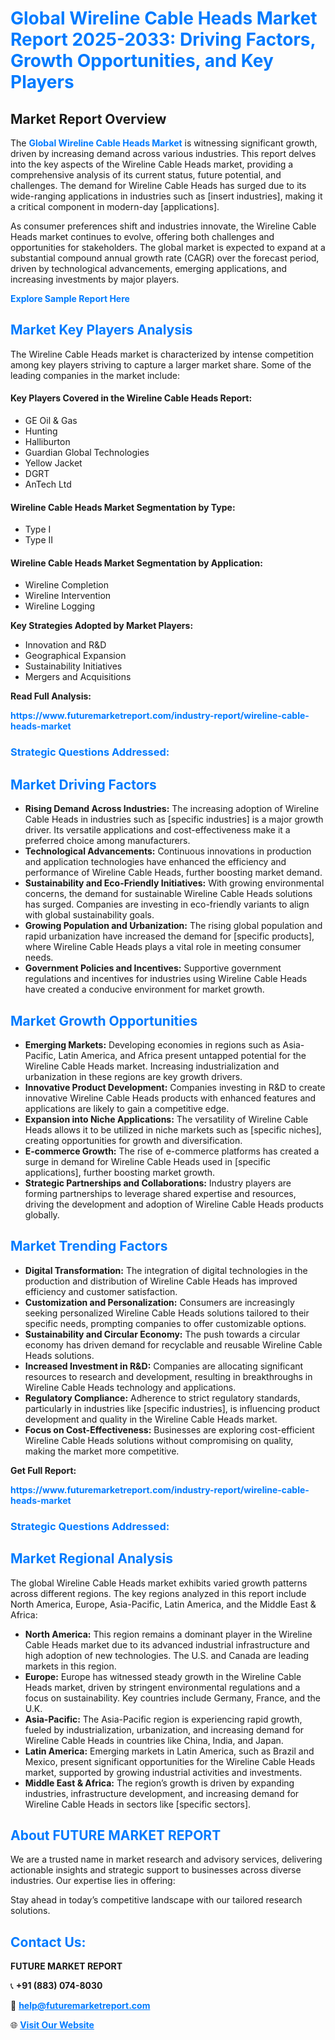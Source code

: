 <h1 style="color: #007BFF;">Global Wireline Cable Heads Market Report 2025-2033: Driving Factors, Growth Opportunities, and Key Players</h1>

<section id="overview">
<h2>Market Report Overview</h2>
<p>The <a href="https://www.futuremarketreport.com/industry-report/wireline-cable-heads-market" style="color: #007BFF; text-decoration: none;"><strong>Global Wireline Cable Heads Market</strong></a> is witnessing significant growth, driven by increasing demand across various industries. This report delves into the key aspects of the Wireline Cable Heads market, providing a comprehensive analysis of its current status, future potential, and challenges. The demand for Wireline Cable Heads has surged due to its wide-ranging applications in industries such as [insert industries], making it a critical component in modern-day [applications].</p>
<p>As consumer preferences shift and industries innovate, the Wireline Cable Heads market continues to evolve, offering both challenges and opportunities for stakeholders. The global market is expected to expand at a substantial compound annual growth rate (CAGR) over the forecast period, driven by technological advancements, emerging applications, and increasing investments by major players.</p>
</section>

<section id="overview">
<p><a href="https://www.futuremarketreport.com/request-sample/reportId=86838" style="color: #007BFF; text-decoration: none;"><strong>Explore Sample Report Here</strong></a></p>
</section>

<section id="key-players">
<h2 style="color: #007BFF;">Market Key Players Analysis</h2>
<p>The Wireline Cable Heads market is characterized by intense competition among key players striving to capture a larger market share. Some of the leading companies in the market include:</p>
<h4>Key Players Covered in the Wireline Cable Heads Report:</h4>
<ul><li>GE Oil &amp; Gas</li><li>Hunting</li><li>Halliburton</li><li>Guardian Global Technologies</li><li>Yellow Jacket</li><li>DGRT</li><li>AnTech Ltd</li></ul>
<h4>Wireline Cable Heads Market Segmentation by Type:</h4>
<ul><li>Type I</li><li>Type II</li></ul>

<h4>Wireline Cable Heads Market Segmentation by Application:</h4>
<ul><li>Wireline Completion</li><li>Wireline Intervention</li><li>Wireline Logging</li></ul>
<p><strong>Key Strategies Adopted by Market Players:</strong></p>
<ul>
<li>Innovation and R&D</li>
<li>Geographical Expansion</li>
<li>Sustainability Initiatives</li>
<li>Mergers and Acquisitions</li>
</ul>
</section>

<section>
<p><strong>Read Full Analysis: </strong></p><a href="https://www.futuremarketreport.com/industry-report/wireline-cable-heads-market" style="color: #007BFF; text-decoration: none;"><strong>https://www.futuremarketreport.com/industry-report/wireline-cable-heads-market</strong></a>
<h3 style="color: #007BFF;">Strategic Questions Addressed:</h3>
</section>

<section id="driving-factors">
<h2 style="color: #007BFF;">Market Driving Factors</h2>
<ul>
<li><strong>Rising Demand Across Industries:</strong> The increasing adoption of Wireline Cable Heads in industries such as [specific industries] is a major growth driver. Its versatile applications and cost-effectiveness make it a preferred choice among manufacturers.</li>
<li><strong>Technological Advancements:</strong> Continuous innovations in production and application technologies have enhanced the efficiency and performance of Wireline Cable Heads, further boosting market demand.</li>
<li><strong>Sustainability and Eco-Friendly Initiatives:</strong> With growing environmental concerns, the demand for sustainable Wireline Cable Heads solutions has surged. Companies are investing in eco-friendly variants to align with global sustainability goals.</li>
<li><strong>Growing Population and Urbanization:</strong> The rising global population and rapid urbanization have increased the demand for [specific products], where Wireline Cable Heads plays a vital role in meeting consumer needs.</li>
<li><strong>Government Policies and Incentives:</strong> Supportive government regulations and incentives for industries using Wireline Cable Heads have created a conducive environment for market growth.</li>
</ul>
</section>

<section id="growth-opportunities">
<h2 style="color: #007BFF;">Market Growth Opportunities</h2>
<ul>
<li><strong>Emerging Markets:</strong> Developing economies in regions such as Asia-Pacific, Latin America, and Africa present untapped potential for the Wireline Cable Heads market. Increasing industrialization and urbanization in these regions are key growth drivers.</li>
<li><strong>Innovative Product Development:</strong> Companies investing in R&D to create innovative Wireline Cable Heads products with enhanced features and applications are likely to gain a competitive edge.</li>
<li><strong>Expansion into Niche Applications:</strong> The versatility of Wireline Cable Heads allows it to be utilized in niche markets such as [specific niches], creating opportunities for growth and diversification.</li>
<li><strong>E-commerce Growth:</strong> The rise of e-commerce platforms has created a surge in demand for Wireline Cable Heads used in [specific applications], further boosting market growth.</li>
<li><strong>Strategic Partnerships and Collaborations:</strong> Industry players are forming partnerships to leverage shared expertise and resources, driving the development and adoption of Wireline Cable Heads products globally.</li>
</ul>
</section>

<section id="trending-factors">
<h2 style="color: #007BFF;">Market Trending Factors</h2>
<ul>
<li><strong>Digital Transformation:</strong> The integration of digital technologies in the production and distribution of Wireline Cable Heads has improved efficiency and customer satisfaction.</li>
<li><strong>Customization and Personalization:</strong> Consumers are increasingly seeking personalized Wireline Cable Heads solutions tailored to their specific needs, prompting companies to offer customizable options.</li>
<li><strong>Sustainability and Circular Economy:</strong> The push towards a circular economy has driven demand for recyclable and reusable Wireline Cable Heads solutions.</li>
<li><strong>Increased Investment in R&D:</strong> Companies are allocating significant resources to research and development, resulting in breakthroughs in Wireline Cable Heads technology and applications.</li>
<li><strong>Regulatory Compliance:</strong> Adherence to strict regulatory standards, particularly in industries like [specific industries], is influencing product development and quality in the Wireline Cable Heads market.</li>
<li><strong>Focus on Cost-Effectiveness:</strong> Businesses are exploring cost-efficient Wireline Cable Heads solutions without compromising on quality, making the market more competitive.</li>
</ul>
</section>

<section>
<p><strong>Get Full Report: </strong></p><a href="https://www.futuremarketreport.com/industry-report/wireline-cable-heads-market" style="color: #007BFF; text-decoration: none;"><strong>https://www.futuremarketreport.com/industry-report/wireline-cable-heads-market</strong></a>
<h3 style="color: #007BFF;">Strategic Questions Addressed:</h3>
</section>


<section id="regional-analysis">
<h2 style="color: #007BFF;">Market Regional Analysis</h2>
<p>The global Wireline Cable Heads market exhibits varied growth patterns across different regions. The key regions analyzed in this report include North America, Europe, Asia-Pacific, Latin America, and the Middle East & Africa:</p>
<ul>
<li><strong>North America:</strong> This region remains a dominant player in the Wireline Cable Heads market due to its advanced industrial infrastructure and high adoption of new technologies. The U.S. and Canada are leading markets in this region.</li>
<li><strong>Europe:</strong> Europe has witnessed steady growth in the Wireline Cable Heads market, driven by stringent environmental regulations and a focus on sustainability. Key countries include Germany, France, and the U.K.</li>
<li><strong>Asia-Pacific:</strong> The Asia-Pacific region is experiencing rapid growth, fueled by industrialization, urbanization, and increasing demand for Wireline Cable Heads in countries like China, India, and Japan.</li>
<li><strong>Latin America:</strong> Emerging markets in Latin America, such as Brazil and Mexico, present significant opportunities for the Wireline Cable Heads market, supported by growing industrial activities and investments.</li>
<li><strong>Middle East & Africa:</strong> The region’s growth is driven by expanding industries, infrastructure development, and increasing demand for Wireline Cable Heads in sectors like [specific sectors].</li>
</ul>
</section>

<footer>
<h2 style="color: #007BFF;">About FUTURE MARKET REPORT</h2>
<p>We are a trusted name in market research and advisory services, delivering actionable insights and strategic support to businesses across diverse industries. Our expertise lies in offering:</p>

<p>Stay ahead in today’s competitive landscape with our tailored research solutions.</p>

<h2 style="color: #007BFF;">Contact Us:</h2>
<p><strong>FUTURE MARKET REPORT</strong></p>
<p>📞 <strong>+91 (883) 074-8030</strong></p>
<p>📧 <strong><a href="mailto:help@futuremarketreport.com" style="color: #007BFF;">help@futuremarketreport.com</a></strong></p>
<p>🌐 <strong><a href="https://www.futuremarketreport.com/" style="color: #007BFF;">Visit Our Website</a></strong></p>
</footer>